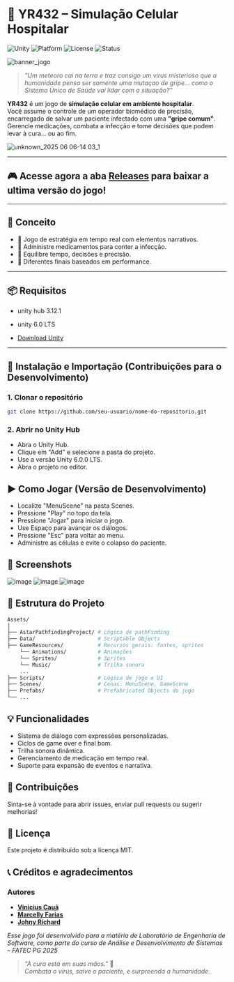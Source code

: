 # 🧪 YR432 – Simulação Celular Hospitalar

![Unity](https://img.shields.io/badge/Unity-6.0_LTS-blue.svg)
![Platform](https://img.shields.io/badge/Platform-PC-orange.svg)
![License](https://img.shields.io/badge/License-MIT-green.svg)
![Status](https://img.shields.io/badge/Status-Em%20desenvolvimento-yellow.svg)

![banner_jogo](https://github.com/user-attachments/assets/61918148-95e6-45b9-a2af-a92e05b04d1f)
> *"Um meteoro cai na terra e traz consigo um vírus misterioso que a humanidade pensa ser somente uma mutaçao de gripe... como o Sistema Único de Saúde vai lidar com a situação?"*

**YR432** é um jogo de **simulação celular em ambiente hospitalar**.  
Você assume o controle de um operador biomédico de precisão, encarregado de salvar um paciente infectado com uma **"gripe comum"**.  
Gerencie medicações, combata a infecção e tome decisões que podem levar à cura... ou ao fim.

![unknown_2025 06 06-14 03_1](https://github.com/user-attachments/assets/613df5f5-a13d-465b-a956-a213b4503b99)

---
## 🎮 Acesse agora a aba [Releases](https://github.com/marcyroz/YR432-V2/releases) para baixar a ultima versão do jogo!
---

## 🧠 Conceito

- 🧬 Jogo de estratégia em tempo real com elementos narrativos.
- 💊 Administre medicamentos para conter a infecção.
- 🧠 Equilibre tempo, decisões e precisão.
- 🔄 Diferentes finais baseados em performance.

---

## 📦 Requisitos

- unity hub 3.12.1
- unity 6.0 LTS
  
- [Download Unity](https://unity.com/releases/unity-6)

---

## 🚀 Instalação e Importação (Contribuições para o Desenvolvimento)

### 1. Clonar o repositório

```bash
git clone https://github.com/seu-usuario/nome-do-repositorio.git
```

### 2. Abrir no Unity Hub

- Abra o Unity Hub.
- Clique em "Add" e selecione a pasta do projeto.
- Use a versão Unity 6.0.0 LTS.
- Abra o projeto no editor.

## ▶️ Como Jogar (Versão de Desenvolvimento)

- Localize "MenuScene" na pasta Scenes.
- Pressione "Play" no topo da tela.
- Pressione "Jogar" para iniciar o jogo.
- Use Espaço para avançar os diálogos.
- Pressione "Esc" para voltar ao menu.
- Administre as células e evite o colapso do paciente.

## 📸 Screenshots

![image](https://github.com/user-attachments/assets/ce9ed83f-27af-4543-8a1e-25503178278f)
![image](https://github.com/user-attachments/assets/3652d6d8-e7dc-48ff-8030-ed3eea968ecc)
![image](https://github.com/user-attachments/assets/22fdd628-864e-4a1a-add3-7a9a551e3b87)

## 📁 Estrutura do Projeto

```bash
Assets/
│
├── AstarPathfindingProject/ # Lógica de pathFinding
├── Data/                    # Scriptable Objects
├── GameResources/           # Recursos gerais: fontes, sprites
    └── Animations/          # Animações
    └── Sprites/             # Sprites
    └── Music/               # Trilha sonora
    ...
├── Scripts/                 # Lógica de jogo e UI
├── Scenes/                  # Cenas: MenuScene, GameScene
├── Prefabs/                 # Prefabricated Objects do jogo
└── ...
```

## 💡 Funcionalidades

- Sistema de diálogo com expressões personalizadas.
- Ciclos de game over e final bom.
- Trilha sonora dinâmica.
- Gerenciamento de medicação em tempo real.
- Suporte para expansão de eventos e narrativa.

## 🧬 Contribuições
Sinta-se à vontade para abrir issues, enviar pull requests ou sugerir melhorias!

## 📃 Licença
Este projeto é distribuído sob a licença MIT.

## 📞 Créditos e agradecimentos
### Autores
- **[Vinicius Cauã](https://github.com/Vinicius-Caua)** 
- **[Marcelly Farias](https://github.com/marcyroz)**
- **[Johny Richard](https://github.com/devJohnyRRS)**

*Esse jogo foi desenvolvido para a matéria de Laboratório de Engenharia de Software, como parte do curso de Análise e Desenvolvimento de Sistemas – FATEC PG 2025*

> *"A cura está em suas mãos."* 🧫  
> *Combata o vírus, salve o paciente, e surpreenda a humanidade.*

